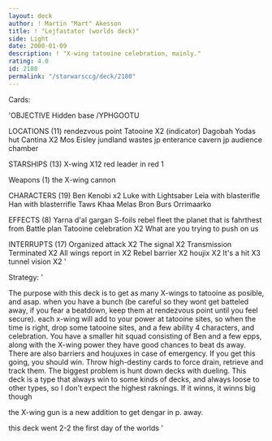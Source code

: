 ```yaml
---
layout: deck
author: ! Martin "Mart" Akesson
title: ! "Lejfastator (worlds deck)"
side: Light
date: 2000-01-09
description: ! "X-wing tatooine celebration, mainly."
rating: 4.0
id: 2180
permalink: "/starwarsccg/deck/2180"
---
```

Cards: 

'OBJECTIVE
Hidden base /YPHGOOTU

LOCATIONS (11)
rendezvous point
Tatooine X2 (indicator)
Dagobah
Yodas hut
Cantina X2
Mos Eisley
jundland wastes
jp enterance cavern
jp audience chamber

STARSHIPS (13)
X-wing X12
red leader in red 1

Weapons (1)
the X-wing cannon

CHARACTERS (19)
Ben Kenobi x2
Luke with Lightsaber
Leia with blasterifle
Han with blasterrifle
Taws Khaa
Melas
Bron Burs
Orrimaarko

EFFECTS (8)
Yarna d'al gargan
S-foils
rebel fleet
the planet that is fahrthest from
Battle plan
Tatooine celebration X2
What are you trying to push on us

INTERRUPTS (17)
Organized attack X2
The signal X2
Transmission Terminated X2
All wings report in X2
Rebel barrier X2
houjix X2
It's a hit X3
tunnel vision X2
'

Strategy: '

The purpose with this deck is to get as many X-wings to tatooine as posible, and asap. when you have a bunch (be careful so they wont get batteled away, if you fear a beatdown, keep them at rendezvous point until you feel secure). each x-wing will add to your power at tatooine sites, so when the time is right, drop some tatooine sites, and a few ability 4 characters, and celebration. You have a smaller hit squad consisting of Ben and a few epps, along with the X-wing power they have good chances to beat ds away. There are also barriers and houjuxes in case of emergency. If you get this going, you should win. Throw high-destiny cards to force drain, retrieve and track them. The biggest problem is hunt down decks with dueling. This deck is a type that always win to some kinds of decks, and always loose to other types, so I don't expect the highest raknings. If it winns, it winns big though

the X-wing gun is a new addition to get dengar in p. away.

this deck went 2-2 the first day of the worlds '

